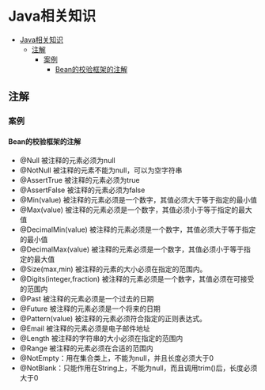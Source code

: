 # Java相关知识

- [Java相关知识](#java相关知识)
  - [注解](#注解)
    - [案例](#案例)
      - [Bean的校验框架的注解](#bean的校验框架的注解)

## 注解
<!-- 
TODO: 
类似于Typescript的类型检测，让编译器检测错误，还有其他作用吗？？？
可以自定义注解，怎么自定义呢
 -->

### 案例

#### Bean的校验框架的注解

- @Null 被注释的元素必须为null
- @NotNull 被注释的元素不能为null，可以为空字符串
- @AssertTrue 被注释的元素必须为true
- @AssertFalse 被注释的元素必须为false
- @Min(value) 被注释的元素必须是一个数字，其值必须大于等于指定的最小值
- @Max(value) 被注释的元素必须是一个数字，其值必须小于等于指定的最大值
- @DecimalMin(value) 被注释的元素必须是一个数字，其值必须大于等于指定的最小值
- @DecimalMax(value) 被注释的元素必须是一个数字，其值必须小于等于指定的最大值
- @Size(max,min) 被注释的元素的大小必须在指定的范围内。
- @Digits(integer,fraction) 被注释的元素必须是一个数字，其值必须在可接受的范围内
- @Past 被注释的元素必须是一个过去的日期
- @Future 被注释的元素必须是一个将来的日期
- @Pattern(value) 被注释的元素必须符合指定的正则表达式。
- @Email 被注释的元素必须是电子邮件地址
- @Length 被注释的字符串的大小必须在指定的范围内
- @Range 被注释的元素必须在合适的范围内
- @NotEmpty：用在集合类上，不能为null，并且长度必须大于0
- @NotBlank：只能作用在String上，不能为null，而且调用trim()后，长度必须大于0
